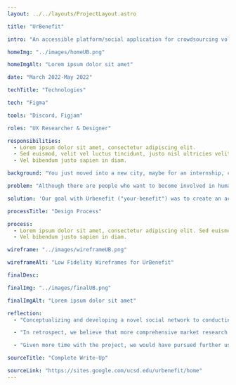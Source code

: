 ```yaml
---
layout: ../../layouts/ProjectLayout.astro

title: "UrBenefit"

intro: "An accessible platform/social application for crowdsourcing volunteers for humanitarian and art-based community efforts."

homeImg: "../images/homeUB.png"

homeImgAlt: "Lorem ipsum dolor sit amet"

date: "March 2022-May 2022"

techTitle: "Technologies"

tech: "Figma"

tools: "Discord, Figjam"

roles: "UX Researcher & Designer"

responsibilities:
  - Lorem ipsum dolor sit amet, consectetur adipiscing elit.
  - Sed euismod, velit vel luctus tincidunt, justo nisl ultricies velit.
  - Vel bibendum justo sapien in diam.

background: "You just moved into a new city, maybe for an internship, college, job, or simply just for a fresh start, the reason doesn’t matter, but you want to know what is going around you. You’re the type of person who always want to help others. You want to get to know like-minded people or just want to know where you can help out. That’s where UrBenefit, a centralized hub for community events comes into play."

problem: "Although there are people who want to become involved in humanitarian efforts, many find it difficult, citing that it's difficult to do so without a club or organization who sets everything up. Outside of these organizations, there aren't any advertisements or flyers to go out and help out somewhere."

solution: 'Our goal with Urbenefit ("your-benefit") was to create an accessible platform/social application oriented around crowdsourcing possible volunteers of humanitarian and art-based community efforts (ie. park clean-ups, large scale murals, trash compost groups, etc.). UrBenefit strives to provide a platform in which there is an easily accessible, centralized hub for those with a desire to participate in humanitarian efforts and better the community around them.'

processTitle: "Design Process"

process:
  - Lorem ipsum dolor sit amet, consectetur adipiscing elit. Sed euismod, velit vel luctus tincidunt, justo nisl ultricies velit.
  - Vel bibendum justo sapien in diam.

wireframe: "../images/wireframeUB.png"

wireframeAlt: "Low Fidelity Wireframes for UrBenefit"

finalDesc:

finalImg: "../images/finalUB.png"

finalImgAlt: "Lorem ipsum dolor sit amet"

reflection:
  - "Conceptualizing and developing a novel social network to conducting piggyback prototyping sessions, the experience proved to be both inspiring and enlightening, offering valuable lessons for our future endeavors."

  - "In retrospect, we believe that more comprehensive market research should be a greater area of focus. Understanding the market landscape and conducting competitive analysis would have significantly contributed to the success of our idea. Gathering relevant information is essential for creating a well-informed and successful product."

  - "Given more time with the project, we would have pursued further user testing on both the low-fi and hi-fi mockups, incorporating valuable feedback from the market and stakeholders. As designers, one of the most challenging aspects is designing for the user’s conceptual model, rather than relying solely on our own understanding. Ensuring that the product is intuitive and user-friendly for a wider audience is a critical consideration for success. "

sourceTitle: "Complete Write-Up"

sourceLink: "https://sites.google.com/ucsd.edu/urbenefit/home"
---
```

